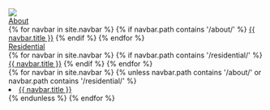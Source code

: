 <div class="header">
	<div class="navbar" id="topnav">
		<div class="topnav-wrapper">
			<a href="{{ site.base_url }}/"><img src={{ "assets/images/subang-jaya-lestari-baru.png" | relative_url }} class="img-header"></a>
			<a href="javascript:void(0);" class="icon" onclick="rNavbar(); aMenu(this)">
				<div class="bar1"></div>
				<div class="bar2"></div>
				<div class="bar3"></div>
			</a>
		</div>
		<div class="dropdown" onclick="myDropDown(this)">
			<a href="javascript:void(0);" class="li">
				<div>About</div>
				<div class="triangle-down" id="triangle"></div>
			</a>
			<div class="dropdown-content">
				{% for navbar in site.navbar %}
					{% if navbar.path contains '/about/' %}
						<a href="{{ site.base_url }}{{ navbar.url }}">{{ navbar.title }}</a>
					{% endif %}
				{% endfor %}
			</div>
		</div>
		<div class="dropdown" onclick="myDropDown(this)">
			<a href="javascript:void(0);" class="li">
				<div>Residential</div>
				<div class="triangle-down" id="triangle"></div>
			</a>
			<div class="dropdown-content">
				{% for navbar in site.navbar %}
					{% if navbar.path contains '/residential/' %}
						<a href="{{ site.base_url }}{{ navbar.url }}">{{ navbar.title }}</a>
					{% endif %}
				{% endfor %}
			</div>
		</div>
		{% for navbar in site.navbar %}
			{% unless navbar.path contains '/about/' or navbar.path contains '/residential/' %}
				<li>
					<a href="{{ site.base_url }}{{ navbar.url }}">{{ navbar.title }}</a>
				</li>
			{% endunless %}
		{% endfor %}
	</div>
</div>